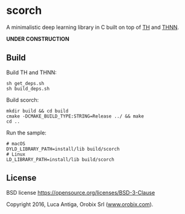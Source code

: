# scorch

A minimalistic deep learning library in C built on top of [TH](https://github.com/torch/torch7/tree/master/lib/TH) and [THNN](https://github.com/torch/nn/tree/master/lib/THNN).

**UNDER CONSTRUCTION**

## Build

Build TH and THNN:
```
sh get_deps.sh
sh build_deps.sh
```

Build scorch:
```
mkdir build && cd build
cmake -DCMAKE_BUILD_TYPE:STRING=Release ../ && make
cd ..
```

Run the sample:
```
# macOS
DYLD_LIBRARY_PATH=install/lib build/scorch
# Linux
LD_LIBRARY_PATH=install/lib build/scorch
```

## License

BSD license https://opensource.org/licenses/BSD-3-Clause

Copyright 2016, Luca Antiga, Orobix Srl (www.orobix.com).

